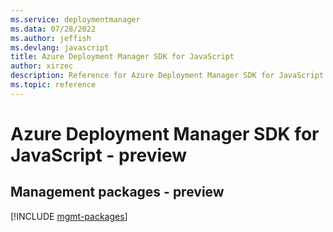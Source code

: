 ```yaml
---
ms.service: deploymentmanager
ms.data: 07/28/2022
ms.author: jeffish
ms.devlang: javascript
title: Azure Deployment Manager SDK for JavaScript
author: xirzec
description: Reference for Azure Deployment Manager SDK for JavaScript
ms.topic: reference
---
```

# Azure Deployment Manager SDK for JavaScript - preview

## Management packages - preview
[!INCLUDE [mgmt-packages](deployment-manager-mgmt-index.md)]